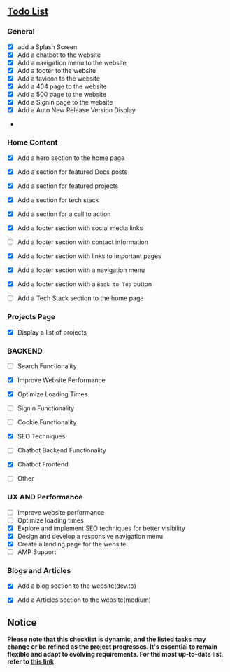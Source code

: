 
## [Todo List](https://github.com/husseinbouik/husseinbouik.github.io/blob/main/TODO.md)

### General
- [X] add a Splash Screen
- [X] Add a chatbot to the website
- [X] Add a navigation menu to the website
- [X] Add a footer to the website
- [X] Add a favicon to the website
- [X] Add a 404 page to the website
- [X] Add a 500 page to the website
- [X] Add a Signin page to the website
- [X] Add a Auto New Release Version Display
- 
### Home Content 

- [X] Add a hero section to the home page
- [X] Add a section for featured Docs posts
- [X] Add a section for featured projects
- [X] Add a section for tech stack
- [X] Add a section for a call to action
- [X] Add a footer section with social media links
- [ ] Add a footer section with contact information
- [X] Add a footer section with links to important pages
- [X] Add a footer section with a navigation menu
- [X] Add a footer section with a `Back to Top` button
- [ ] Add a Tech Stack section to the home page


### Projects Page

- [X] Display a list of projects

### BACKEND 

- [ ] Search Functionality
- [X] Improve Website Performance
- [X] Optimize Loading Times
- [ ] Signin Functionality
- [ ] Cookie Functionality
- [X] SEO Techniques
- [ ] Chatbot Backend Functionality
- [X] Chatbot Frontend
- [ ] Other


### UX AND Performance
- [ ] Improve website performance
- [ ] Optimize loading times
- [X] Explore and implement SEO techniques for better visibility
- [X] Design and develop a responsive navigation menu
- [X] Create a landing page for the website
- [ ] AMP Support

### Blogs and Articles
- [X] Add a blog section to the website(dev.to)
- [X] Add a Articles section to the website(medium)


## Notice

**Please note that this checklist is dynamic, and the listed tasks may change or be refined as the project progresses. It's essential to remain flexible and adapt to evolving requirements. For the most up-to-date list, refer to [this link](https://github.com/husseinbouik/husseinbouik.github.io/blob/main/TODO.md).**
